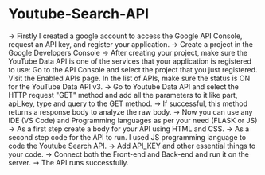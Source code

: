 # Youtube-Search-API

-> Firstly I created a google account to access the Google API Console, request an API key, and register your application. 
-> Create a project in the Google Developers Console
-> After creating your project, make sure the YouTube Data API is one of the services that your application is registered to use:
    Go to the API Console and select the project that you just registered.
    Visit the Enabled APIs page. In the list of APIs, make sure the status is ON for the YouTube Data API v3.
-> Go to Youtube Data API and select the HTTP request "GET" method and add all the parameters to it like part, api_key, type and query to the GET method.
-> If successful, this method returns a response body to analyze the raw body.
-> Now you can use any IDE (VS Code) and Programming languages as per your need (FLASK or JS)
-> As a first step create a body for your API using HTML and CSS.
-> As a second step code for the API to run. I used JS programming language to code the Youtube Search API.
-> Add API_KEY and other essential things to your code.
-> Connect both the Front-end and Back-end and run it on the server.
-> The API runs successfully.
